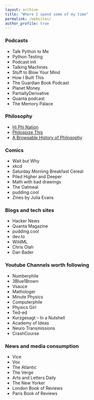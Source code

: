 ```yaml
---
layout: archive
title: "Where I spend some of my time"
permalink: /websites/
author_profile: true
---
```


### Podcasts
* Talk Python to Me
* Python Testing
* Podcast init
* Talking Machines
* Stuff to Blow Your Mind
* How I Built This
* The Guardian Book Podcast
* Planet Money
* PartiallyDerivative
* Quanta podcast
* The Memory Palace


### Philosophy
* [Hi Phi Nation](https://hiphination.org/)
* [Philospize This](http://philosophizethis.org/)
* [A Browsable History of Philosophy](https://www.denizcemonduygu.com/philo/browse/)

### Comics
* Wait but Why
* xkcd
* Saturday Morning Breakfast Cereal
* Piled Higher and Deeper
* Math with bad drawings
* The Oatmeal
* pudding.cool
* Zines by Julia Evans

### Blogs and tech sites
* Hacker News
* Quanta Magazine
* pudding.cool
* dev.to
* WildML
* Chris Olah
* Dan Bader

### Youtube Channels worth following
* Numberphile
* 3Blue1Brown
* Vsauce
* Mathologer
* Minute Physics
* Computerphile
* Physics Girl
* Ted-ed
* Kurzgesagt – In a Nutshell
* Academy of Ideas
* Neuro Transmissions
* CrashCourse

### News and media consumption
* Vice
* Vox
* The Atlantic
* The Verge
* Arts and Letters Daily
* The New Yorker
* London Book of Reviews
* Paris Book of Reviews
